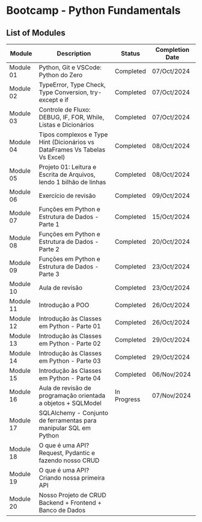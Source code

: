 # Bootcamp - Python Fundamentals

## List of Modules

| Module    | Description                                                                 | Status    | Completion Date |
|-----------|-----------------------------------------------------------------------------|-----------| ----------------|
| Module 01 | Python, Git e VSCode: Python do Zero                                        | Completed | 07/Oct/2024     |
| Module 02 | TypeError, Type Check, Type Conversion, try-except e if                     | Completed | 07/Oct/2024     |
| Module 03 | Controle de Fluxo: DEBUG, IF, FOR, While, Listas e Dicionários              | Completed | 07/Oct/2024     |
| Module 04 | Tipos complexos e Type Hint (Dicionários vs DataFrames Vs Tabelas Vs Excel) | Completed | 08/Oct/2024     |
| Module 05 | Projeto 01: Leitura e Escrita de Arquivos, lendo 1 bilhão de linhas         | Completed | 08/Oct/2024     |
| Module 06 | Exercício de revisão                                                        | Completed | 09/Oct/2024     |
| Module 07 | Funções em Python e Estrutura de Dados - Parte 1                            | Completed | 15/Oct/2024     |
| Module 08 | Funções em Python e Estrutura de Dados - Parte 2                            | Completed | 20/Oct/2024     |
| Module 09 | Funções em Python e Estrutura de Dados - Parte 3                            | Completed | 23/Oct/2024     |
| Module 10 | Aula de revisão                                                             | Completed | 23/Oct/2024     |
| Module 11 | Introdução a POO                                                            | Completed | 26/Oct/2024     |
| Module 12 | Introdução às Classes em Python - Parte 01                                  | Completed | 26/Oct/2024     |
| Module 13 | Introdução às Classes em Python - Parte 02                                  | Completed | 29/Oct/2024     |
| Module 14 | Introdução às Classes em Python - Parte 03                                  | Completed | 29/Oct/2024     |
| Module 15 | Introdução às Classes em Python - Parte 04                                  | Completed | 06/Nov/2024     |
| Module 16 | Aula de revisão de programação orientada a objetos + SQLModel               | In Progress | 07/Nov/2024 |
| Module 17 | SQLAlchemy - Conjunto de ferramentas para manipular SQL em Python           |           |                 |
| Module 18 | O que é uma API? Request, Pydantic e fazendo nosso CRUD                     |           |                 |
| Module 19 | O que é uma API? Criando nossa primeira API                                 |           |                 |
| Module 20 | Nosso Projeto de CRUD Backend + Frontend + Banco de Dados                   |           |                 |